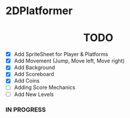 # 2DPlatformer
<h1 align = "center" >
   TODO
</h1>

- [x] Add SpriteSheet for Player & Platforms
- [x] Add Movement (Jump, Move left, Move right)
- [x] Add Background 
- [x] Add Scoreboard
- [x] Add Coins
- [ ] Adding Score Mechanics 
- [ ] Add New Levels

### IN PROGRESS
